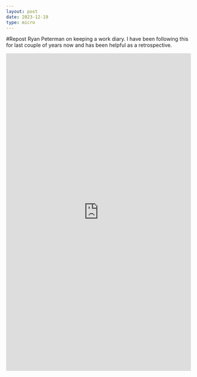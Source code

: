 ```yaml
---
layout: post
date: 2023-12-19
type: micro
---
```


#Repost Ryan Peterman on keeping a work diary. I have been following this for last couple of years now and has been helpful as a retrospective.

<iframe src="https://www.linkedin.com/embed/feed/update/urn:li:share:7142543532614942721" height="868" width="504" frameborder="0" allowfullscreen="" title="Embedded post"></iframe>